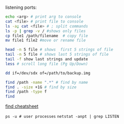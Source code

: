 listening ports:

```bash
echo <arg> # print arg to console
cat <file> # print file to console
ls -a; cat <file> # ; split commands
ls -p | grep -v / #shows only files
cp file1 /path/filename  # copy file
mv file1 file2 #move or rename file

head -n 5 file # shows  first 5 strings of file
tail -n 5 file # shows last 5 strings of file
tail -f show last strings and update
less # scroll long file (Pg Up/Down)

dd if=/dev/sdx of=/path/to/backup.img
```


```bash
find /path -name ".*" # find by name
find . -size +1G # find by size
find /path -type f
find 
```
[find cheatsheet](https://devhints.io/find)



`ps -u # user processes`
`netstat -anpt | grep LISTEN`


